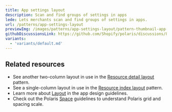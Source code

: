 ```yaml
---
title: App settings layout
description: Scan and find groups of settings in apps
lede: Lets merchants scan and find groups of settings in apps.
url: /patterns/app-settings-layout
previewImg: /images/patterns/app-settings-layout/pattern-thumbnail-app-settings.png
githubDiscussionsLink: https://github.com/Shopify/polaris/discussions/8217
variants:
  - 'variants/default.md'
---
```


<Variants patternData={data}/>

<Stack gap="4">

## Related resources

- See another two-column layout in use in the [Resource detail layout](/patterns/resource-details-layout) pattern.
- See a single-column layout in use in the [Resource index layout](/patterns/resource-index-layout) pattern.
- Learn more about [Layout](https://shopify.dev/apps/design-guidelines/layout) in the app design guidelines.
- Check out the Polaris [Space](/design/space) guidelines to understand Polaris grid and spacing scale.

</Stack>

